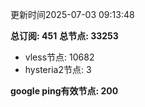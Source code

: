 更新时间2025-07-03 09:13:48

**总订阅: 451**
**总节点: 33253**
- vless节点: 10682
- hysteria2节点: 3

**google ping有效节点: 200**

